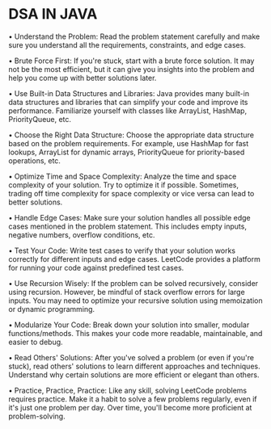 # DSA IN JAVA

•	Understand the Problem: Read the problem statement carefully and make sure you understand all the requirements, constraints, and edge cases.

•	Brute Force First: If you're stuck, start with a brute force solution. It may not be the most efficient, but it can give you insights into the problem and help you come up with better solutions later.

•	Use Built-in Data Structures and Libraries: Java provides many built-in data structures and libraries that can simplify your code and improve its performance. Familiarize yourself with classes like ArrayList, HashMap, PriorityQueue, etc.

•	Choose the Right Data Structure: Choose the appropriate data structure based on the problem requirements. For example, use HashMap for fast lookups, ArrayList for dynamic arrays, PriorityQueue for priority-based operations, etc.

•	Optimize Time and Space Complexity: Analyze the time and space complexity of your solution. Try to optimize it if possible. Sometimes, trading off time complexity for space complexity or vice versa can lead to better solutions.

•	Handle Edge Cases: Make sure your solution handles all possible edge cases mentioned in the problem statement. This includes empty inputs, negative numbers, overflow conditions, etc.

•	Test Your Code: Write test cases to verify that your solution works correctly for different inputs and edge cases. LeetCode provides a platform for running your code against predefined test cases.

•	Use Recursion Wisely: If the problem can be solved recursively, consider using recursion. However, be mindful of stack overflow errors for large inputs. You may need to optimize your recursive solution using memoization or dynamic programming.

•	Modularize Your Code: Break down your solution into smaller, modular functions/methods. This makes your code more readable, maintainable, and easier to debug.

•	Read Others' Solutions: After you've solved a problem (or even if you're stuck), read others' solutions to learn different approaches and techniques. Understand why certain solutions are more efficient or elegant than others.

•	Practice, Practice, Practice: Like any skill, solving LeetCode problems requires practice. Make it a habit to solve a few problems regularly, even if it's just one problem per day. Over time, you'll become more proficient at problem-solving.

